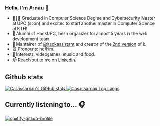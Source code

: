 ### Hello, I'm Arnau 👋

- 🧑🏻‍💻 Graduated in Computer Science Degree and Cybersecurity Master at UPC (soon) and excited to start another master in Computer Science at KTH!
- 🌲 Alumni of HackUPC, been organizer for almost 5 years in the web development team.
- 🚀 Mantainer of [@hackassistant](https://github.com/HackAssistant) and creator of the [2nd version](https://github.com/HackAssistant/hackassistant) of it.
- 😄 Pronouns: he/him.
- 💬 Interests: videogames, music and food.
- 📫 Reach out to me on [Linkedin](https://www.linkedin.com/in/arnau-casas-saez-a5341a190).

## Github stats
<a href="https://github.com/anuraghazra/github-readme-stats">
  <picture>
    <source
      srcset="https://casassarnau-github-readme-stats.vercel.app/api?username=casassarnau&theme=algolia&show_icons=true&count_private=true&bg_color=00000000&hide_border=true"
      media="(prefers-color-scheme: dark)"
    />
    <source
      srcset="https://casassarnau-github-readme-stats.vercel.app/api?username=casassarnau&theme=algolia&show_icons=true&count_private=true&bg_color=00000000&hide_border=true&text_color=000000"
      media="(prefers-color-scheme: light), (prefers-color-scheme: no-preference)"
    />
    <img title="Casassarnau's GitHub stats" align="top" src="https://casassarnau-github-readme-stats.vercel.app/api?username=casassarnau&theme=algolia&show_icons=true&count_private=true&bg_color=00000000&hide_border=true" />
  </picture>
</a>
<a href="https://github.com/anuraghazra/github-readme-stats">
  <picture>
    <source
      srcset="https://casassarnau-github-readme-stats.vercel.app/api/top-langs/?username=casassarnau&theme=algolia&show_icons=true&count_private=true&bg_color=00000000&hide_border=true&size_weight=0.5&count_weight=0.5&layout=donut"
      media="(prefers-color-scheme: dark)"
    />
    <source
      srcset="https://casassarnau-github-readme-stats.vercel.app/api/top-langs/?username=casassarnau&theme=algolia&show_icons=true&count_private=true&bg_color=00000000&hide_border=true&size_weight=0.5&count_weight=0.5&layout=donut&text_color=000000"
      media="(prefers-color-scheme: light), (prefers-color-scheme: no-preference)"
    />
    <img title="Casassarnau Top Langs" align="top" src="https://casassarnau-github-readme-stats.vercel.app/api/top-langs/?username=casassarnau&theme=algolia&show_icons=true&count_private=true&bg_color=00000000&hide_border=true&size_weight=0.5&count_weight=0.5&layout=donut" />
  </picture>
</a>

## Currently listening to... 🎧
[![spotify-github-profile](https://spotify-github-profile.vercel.app/api/view?uid=casassarnau&cover_image=true&theme=novatorem&show_offline=false&background_color=121212&interchange=true&bar_color=53b14f&bar_color_cover=true)](https://spotify-github-profile.vercel.app/api/view?uid=casassarnau&redirect=true)


